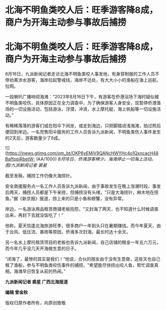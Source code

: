 # 北海不明鱼类咬人后：旺季游客降8成，商户为开海主动参与事故后捕捞

# 北海不明鱼类咬人后：旺季游客降8成，商户为开海主动参与事故后捕捞

8月18日，九派新闻记者走访北海不明鱼类咬人事发地，有身穿制服的工作人员不停劝离涉水游客，海岸拉起警戒线，海岸不远处，有大大小小的渔船在海上巡航、拉网。

一段喇叭广播响彻海滩：“2023年8月16日下午，有游客在侨港浴场下海时疑似被不明鱼类咬伤，具体原因正在全力调查中，为了确保游客人身安全，现暂停侨港渔场的一切设施活动，包括游泳，浮潜，冲浪，水上摩托艇，海上帆船等一切设施活动。”

有稀稀落落的游客们或在阳伞下闲坐，或走到海边，只把脚踏进浅海滩，拍过照后便回到岸边。一名兜售阳伞服务的工作人员告诉九派新闻，不明鱼类伤人事件发生的2天后，游客数量少了8成。

![](https://inews.gtimg.com/om_bt/OKP6yEMiV9QANcHWYHc4o1QxncacH48BaffppiRbetW-
IAA/1000) _8月18日，侨滩游客稀少。海滩停止一切海上活动。图/九派新闻记者 裘星_

截至发稿，捕捞工作仍像大海捞针。

安全救援服务点一名工作人员告诉九派新闻，由于事故发生在晚上涨潮时段，事发后两天，捕捞人员都是下午来捞，但捕捞没有头绪，“只是大海捞针，麻木地在捞鱼。”据《新京报》报道，捞上来的只是小鱼和螃蟹，没有异常。

岸边，一名游泳用品租赁商铺老板抱怨，“又封海了两天，也不知道什么时候调查出来，再封下去就没饭吃了！”

他称，夏天恰逢北海旅游旺季，很多商户一年到头只在暑期赚钱。而今年夏天，由于台风、低压流、暴雨等原因，侨滩多次封海，最长时达十余天。

另一名水上摩托租赁项目的老板也告诉九派新闻，自己店铺的租金一年五六万元，而今年几乎没几天开海做生意的日子。

“闭海了，最惨的其实是我们！”他说，合伙的朋友由于没有生意做，这些天也自己租了渔船，参与不明鱼类咬伤事件的捕捞，“希望能尽快捞出咬人鱼，帮忙调查真相，海滩早日恢复从前的热闹。”

**九派新闻记者 裘星 广西北海报道**

**编辑 曾金秋**

版权归原作者所有，向原创致敬

